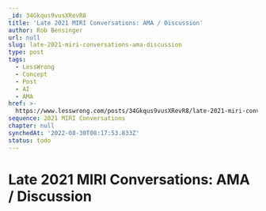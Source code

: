 ```yaml
---
_id: 34Gkqus9vusXRevR8
title: 'Late 2021 MIRI Conversations: AMA / Discussion'
author: Rob Bensinger
url: null
slug: late-2021-miri-conversations-ama-discussion
type: post
tags:
  - LessWrong
  - Concept
  - Post
  - AI
  - AMA
href: >-
  https://www.lesswrong.com/posts/34Gkqus9vusXRevR8/late-2021-miri-conversations-ama-discussion
sequence: 2021 MIRI Conversations
chapter: null
synchedAt: '2022-08-30T08:17:53.833Z'
status: todo
---
```


# Late 2021 MIRI Conversations: AMA / Discussion
